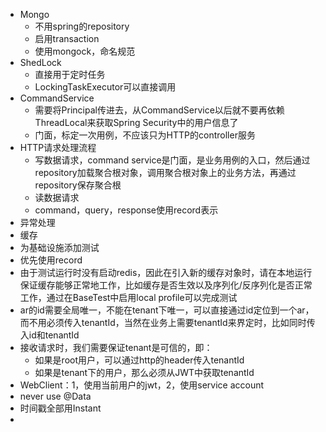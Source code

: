 - Mongo
  - 不用spring的repository
  - 启用transaction
  - 使用mongock，命名规范
- ShedLock
  - 直接用于定时任务
  - LockingTaskExecutor可以直接调用
- CommandService
  - 需要将Principal传进去，从CommandService以后就不要再依赖ThreadLocal来获取Spring Security中的用户信息了
  - 门面，标定一次用例，不应该只为HTTP的controller服务
- HTTP请求处理流程
  - 写数据请求，command service是门面，是业务用例的入口，然后通过repository加载聚合根对象，调用聚合根对象上的业务方法，再通过repository保存聚合根
  - 读数据请求
  - command，query，response使用record表示
- 异常处理
- 缓存
- 为基础设施添加测试
- 优先使用record
- 由于测试运行时没有启动redis，因此在引入新的缓存对象时，请在本地运行保证缓存能够正常地工作，比如缓存是否生效以及序列化/反序列化是否正常工作，通过在BaseTest中启用local profile可以完成测试
- ar的id需要全局唯一，不能在tenant下唯一，可以直接通过id定位到一个ar，而不用必须传入tenantId，当然在业务上需要tenantId来界定时，比如同时传入id和tenantId
- 接收请求时，我们需要保证tenant是可信的，即：
  - 如果是root用户，可以通过http的header传入tenantId
  - 如果是tenant下的用户，那么必须从JWT中获取tenantId
- WebClient：1，使用当前用户的jwt，2，使用service account
- never use @Data
- 时间戳全部用Instant
- 